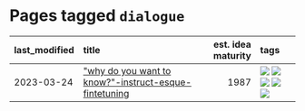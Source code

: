 # Pages tagged `dialogue`

|last_modified|title|est. idea maturity|tags
|:---|:---|---:|:---|
|2023-03-24|["why do you want to know?"-instruct-esque-fintetuning](../whydoyouwantoknow.md)|1987|[![](https://img.shields.io/badge/tag-aiethics-fe4dc)](../tags/aiethics.md) [![](https://img.shields.io/badge/tag-alignment-35b163)](../tags/alignment.md) [![](https://img.shields.io/badge/tag-dialogue-d5ffe)](../tags/dialogue.md) [![](https://img.shields.io/badge/tag-models-a68128)](../tags/models.md) [![](https://img.shields.io/badge/tag-wip-12f6d5)](../tags/wip.md)|